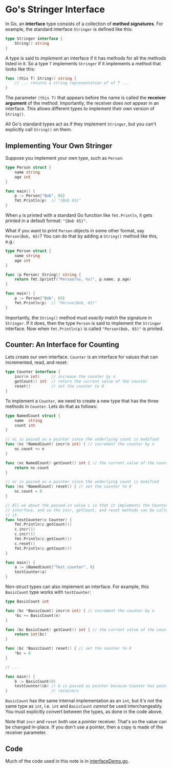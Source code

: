 # Go's Stringer Interface

In Go, an **interface** type consists of a collection of **method
signatures**. For example, the standard interface `Stringer` is defined like
this:

```go
type Stringer interface {
    String() string
}
```

A type is said to *implement* an interface if it has methods for all the
methods listed in it. So a type `T` implements `Stringer` if it implements a
method that looks like this:

```go
func (this T) String() string {
	// ... returns a string representation of of T ...
}
```

The parameter `(this T)` that appears before the name is called the **receiver
argument** of the method. Importantly, the receiver does *not* appear in an
interface. This allows different types to implement their own version of
`String()`.

All Go's standard types act as if they implement `Stringer`, but you can't
explicitly call `String()` on them.


## Implementing Your Own Stringer

Suppose you implement your own type, such as `Person`:

```go
type Person struct {
    name string
    age int
}

func main() {
    p := Person{"Bob", 65}
    fmt.Println(p)  // "{Bob 65}"
}
```

When `p` is printed with a standard Go function like `fmt.Println`, it gets
printed in a default format: `"{Bob 65}"`.

What if you want to print `Person` objects in some other format, say
`Person(Bob, 65)`? You can do that by adding a `String()` method like this,
e.g.:

```go
type Person struct {
    name string
    age int
}

func (p Person) String() string {
    return fmt.Sprintf("Person(%v, %v)", p.name, p.age)
}

func main() {
    p := Person{"Bob", 65}
    fmt.Println(p)  // "Person(Bob, 65)"
}
```

Importantly, the `String()` method must *exactly* match the signature in
`Stringer`. If it does, then the type `Person` is said to implement the
`Stringer` interface. Now when `fmt.Println(p)` is called `"Person(Bob, 65)"`
is printed.


## Counter: An Interface for Counting

Lets create our own interface. `Counter` is an interface for values that can
incremented, read, and reset:

```go
type Counter interface {
    incr(n int)     // increase the counter by n
    getCount() int  // return the current value of the counter
    reset()         // set the counter to 0
}
```

To implement a `Counter`, we need to create a new type that has the three
methods in `Counter`. Lets do that as follows:

```go
type NamedCount struct {
	name  string
	count int
}

// nc is passed as a pointer since the underlying count is modified
func (nc *NamedCount) incr(n int) { // increment the counter by n
	nc.count += n
}

func (nc NamedCount) getCount() int { // the current value of the counter
	return nc.count
}

// nc is passed as a pointer since the underlying count is modified
func (nc *NamedCount) reset() { // set the counter to 0
	nc.count = 0
}

// All we about the passed-in value c is that it implements the Counter
// interface, and so the incr, getCount, and reset methods can be called on
// it.
func testCounter(c Counter) {
    fmt.Println(c.getCount())
    c.incr(1)
    c.incr(1)
    fmt.Println(c.getCount())
    c.reset()
    fmt.Println(c.getCount())
}

func main() {
	a := &NamedCount{"Test counter", 0}
    testCounter(a)
}
```

Non-struct types can also implement an interface. For example, this
`BasicCount` type works with `testCounter`:

```go
type BasicCount int

func (bc *BasicCount) incr(n int) { // increment the counter by n
    *bc += BasicCount(n)
}

func (bc BasicCount) getCount() int { // the current value of the counter
    return int(bc)
}

func (bc *BasicCount) reset() { // set the counter to 0
    *bc = 0
}

// ...

func main() {
    b := BasicCount(0)
    testCounter(&b) // b is passed as pointer because Counter has pointer
}                   // receivers
```

`BasicCount` has the same internal implementation as an `int`, but it's *not*
the same type as `int`, i.e. `int` and `BasicCount` *cannot* be used
interchangeably. You must explicitly convert between the types, as done in the
code above.

Note that `incr` and `reset` both use a *pointer* receiver. That's so the
value can be changed in-place. If you don't use a pointer, then a copy is made
of the receiver parameter.


## Code

Much of the code used in this note is in [interfaceDemo.go](interfaceDemo.go).
